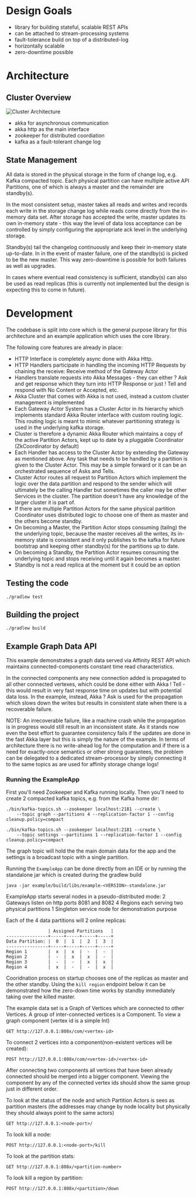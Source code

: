 # Design Goals 

 - library for building stateful, scalable REST APIs
 - can be attached to stream-processing systems 
 - fault-tolerance build on top of a distributed-log
 - horizontally scalable
 - zero-downtime possible
 
# Architecture
 

## Cluster Overview

 ![Cluster Architecture](doc/affinity.png)

 - akka for asynchronous communication 
 - akka http as the main interface
 - zookeeper for distributed coordiation
 - kafka as a fault-tolerant change log

## State Management

All data is stored in the physical storage in the form
of change log, e.g. Kafka compacted topic. Each physical partition
can have multiple active API Partitions, one of which is 
always a master and the remainder are standby(s). 

In the most consistent setup, master takes all reads and writes 
and records each write in the storage change log while reads
come directly from the in-memory data set.
After storage has accepted the write, master updates its own 
in-memory state - this way the level of data loss acceptance can
be controlled by simply configuring the appropriate ack level
in the underlying storage.

Standby(s) tail the changelog continuously and keep their 
in-memory state up-to-date. In in the event of master failure, 
one of the standby(s) is picked to be the new master. This way
zero-downtime is possible for both failures as well as upgrades.

In cases where eventual read consistency is sufficient, standby(s) 
can also be used as read replicas (this is currently not implemented
but the design is expecting this to come in future).


# Development 

The codebase is split into core which is the general purpose library 
for this architecture and an example application which uses the core 
library. 

The following core features are already in place:

 - HTTP Interface is completely async done with Akka Http. 
 - HTTP Handlers participate in handling the incoming HTTP Requests
    by chaining the receive: Receive method of the Gateway Actor
 - Handlers translate requests into Akka Messages - they can either ? Ask
    and get response which they turn into HTTP Response or just ! Tell
    and respond with No Content or Accepted, etc.
 - Akka Cluster that comes with Akka is not used, instead a custom
    cluster management is implemented 
 - Each Gateway Actor System has a Cluster Actor in its hierarchy which 
    implements standard Akka Router interface with custom routing logic.
    This routing logic is meant to mimic whatever partitioning strategy
    is used in the underlying kafka storage.
 - Cluster is therefore a dynamic Akka Router which maintains a copy of the 
    active Partition Actors, kept up to date by a pluggable Coordinator 
    (ZkCoordinator by default)
 - Each Handler has access to the Cluster Actor by extending the Gateway
    as mentioned above. Any task that needs to be handled by a partition
    is given to the Cluster Actor. This may be a simple forward or 
    it can be an orchestrated sequence of Asks and Tells.
 - Cluster Actor routes all request to Partition Actors which implement
    the logic over the data partition and respond to the sender which
    will ultimately be the calling Handler but sometimes the caller 
    may be other Services in the cluster. The partition doesn't have
    any knowledge of the larger cluster it is part of.
 - If there are multiple Partition Actors for the same physical partition
    Coordinator uses distributed logic to choose one of them as master
    and the others become standby.    
 - On becoming a Master, the Partition Actor stops consuming (tailng) 
    the the underlying topic, because the master receives all the writes, 
    its in-memory state is consistent and it only publishes to the kafka 
    for future bootstrap and keeping other standby(s) for the partitions 
    up to date.
 - On becoming a Standby, the Partition Actor resumes consuming the 
     underlying topic and stops receiving until it again becomes a master.
 - Standby is not a read replica at the moment but it could be an option

## Testing the code

    ./gradlew test    
    
## Building the project
        
    ./gradlew build

## Example Graph Data API

This example demonstrates a graph data served via Affinity REST API 
which maintains connected-components constant time read characteristics.

In the connected components any new connection added is propagated to all
other connected vertexes, which could be done either with 
Akka ! Tell - this would result in very fast response time on updates 
but with potential data loss. In the example, instead, Akka ? Ask 
is used for the propagation which slows down the writes
but results in consistent state when there is a recoverable failure.

NOTE: An irrecoverable failure, like a machine crash while the 
propagation is in progress would still result in an inconsistent state.
As it stands now even the best effort to guarantee consistency fails 
if the updates are done in the fast Akka layer but this is simply the 
nature of the example. In terms of architecture there is no write-ahead 
log for the computation and if there is a need for exactly-once
semantics or other strong guarantees, the problem can be delegated to
 a dedicated stream-processor by simply connecting it to the same
  topics as are used for affinity storage change logs! 

### Running the ExampleApp

First you'll need Zookeeper and Kafka running locally. Then
you'll need to create 2 compacted kafka topics, 
e.g. from the Kafka home dir:
 
    ./bin/kafka-topics.sh --zookeeper localhost:2181 --create \
        --topic graph --partitions 4 --replication-factor 1 --config cleanup.policy=compact
    
    ./bin/kafka-topics.sh --zookeeper localhost:2181 --create \ 
        --topic settings --partitions 1 --replication-factor 1 --config cleanup.policy=compact
        
The graph topic will hold the the main domain data for the app and the
 settings is a broadcast topic with a single partition.

Running the `ExampleApp` can be done directly from an IDE or by
running the standalone jar which is created during the gradlew build
 
    java -jar example/build/libs/example-<VERSION>-standalone.jar
    
ExampleApp starts several nodes in a pseudo-distributed mode:
    2 Gateways listen on http ports 8081 and 8082
    4 Regions each serving two physical partitions
    1 Singleton service node for demonstration purpose

Each of the 4 data partitions will 2 online replicas:
  
                    | Assigned Partitions   |
    ----------------+-----+-----+-----+-----+
    Data Partition: |  0  |  1  |  2  |  3  |
    ----------------+-----+-----+-----+-----+               
    Region 1        |  x  |  x  |  -  |  -  |
    Region 2        |  -  |  x  |  x  |  -  |
    Region 3        |  -  |  -  |  x  |  x  |
    Region 4        |  x  |  -  |  -  |  x  |

Cooridnation process on startup chooses one of the replicas as
 master and the other standby. Using the `kill region` endpoint
 below it can be demonstrated how the zero-down time works by
 standby immediately taking over the killed master.
 
The example data set is a Graph of Vertices which are connected
to other Vertices. A group of inter-connected vertices is a Component.
To view a graph component (vertex id is a simple Int)

    GET http://127.0.0.1:808x/com/<vertex-id> 

To connect 2 vertices into a component(non-existent vertices will be created):

    POST http://127.0.0.1:808x/com/<vertex-id>/<vertex-id> 

After connecting two components all vertices that have been already 
connected should be merged into a bigger component. Viewing the 
component by any of the connected vertex ids should show the same group
just in different order.

To look at the status of the node and which Partition Actors is sees
as partition masters (the addresses may change by node locality but 
physically they should always point to the same actors) 

    GET http://127.0.0.1:<node-port>/

To look kill a node: 

    POST http://127.0.0.1:<node-port>/kill
    
To look at the partition stats:

    GET http://127.0.0.1:808x/<partition-number>

To look kill a region by partition: 

    POST http://127.0.0.1:808x/<partition>/down

